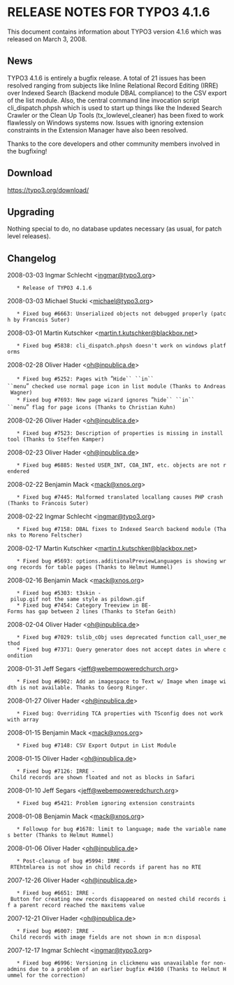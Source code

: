 RELEASE NOTES FOR TYPO3 4.1.6
=============================

This document contains information about TYPO3 version 4.1.6 which was
released on March 3, 2008.

News
----

TYPO3 4.1.6 is entirely a bugfix release. A total of 21 issues has been
resolved ranging from subjects like Inline Relational Record Editing
(IRRE) over Indexed Search (Backend module DBAL compliance) to the CSV
export of the list module. Also, the central command line invocation
script cli\_dispatch.phpsh which is used to start up things like the
Indexed Search Crawler or the Clean Up Tools (tx\_lowlevel\_cleaner) has
been fixed to work flawlessly on Windows systems now. Issues with
ignoring extension constraints in the Extension Manager have also been
resolved.

Thanks to the core developers and other community members involved in
the bugfixing!

Download
--------

<https://typo3.org/download/>

Upgrading
---------

Nothing special to do, no database updates necessary (as usual, for
patch level releases).

Changelog
---------

<changelog> 2008-03-03 Ingmar Schlecht &lt;ingmar@typo3.org&gt;

`   * Release of TYPO3 4.1.6`

2008-03-03 Michael Stucki &lt;michael@typo3.org&gt;

`   * Fixed bug #6663: Unserialized objects not debugged properly (patch by Francois Suter)`

2008-03-01 Martin Kutschker &lt;martin.t.kutschker@blackbox.net&gt;

`   * Fixed bug #5838: cli_dispatch.phpsh doesn't work on windows platforms`

2008-02-28 Oliver Hader &lt;oh@inpublica.de&gt;

`   * Fixed bug #5252: Pages with `“`Hide`` ``in`` ``menu`”` checked use normal page icon in list module (Thanks to Andreas Wagner)`\
`   * Fixed bug #7693: New page wizard ignores `“`hide`` ``in`` ``menu`”` flag for page icons (Thanks to Christian Kuhn)`

2008-02-26 Oliver Hader &lt;oh@inpublica.de&gt;

`   * Fixed bug #7523: Description of properties is missing in install tool (Thanks to Steffen Kamper)`

2008-02-23 Oliver Hader &lt;oh@inpublica.de&gt;

`   * Fixed bug #6885: Nested USER_INT, COA_INT, etc. objects are not rendered`

2008-02-22 Benjamin Mack &lt;mack@xnos.org&gt;

`   * Fixed bug #7445: Malformed translated locallang causes PHP crash (Thanks to Francois Suter)`

2008-02-22 Ingmar Schlecht &lt;ingmar@typo3.org&gt;

`   * Fixed bug #7158: DBAL fixes to Indexed Search backend module (Thanks to Moreno Feltscher)`

2008-02-17 Martin Kutschker &lt;martin.t.kutschker@blackbox.net&gt;

`   * Fixed bug #5693: options.additionalPreviewLanguages is showing wrong records for table pages (Thanks to Helmut Hummel)`

2008-02-16 Benjamin Mack &lt;mack@xnos.org&gt;

`   * Fixed bug #5303: t3skin - pilup.gif not the same style as pildown.gif`\
`   * Fixed bug #7454: Category Treeview in BE-Forms has gap between 2 lines (Thanks to Stefan Geith)`

2008-02-04 Oliver Hader &lt;oh@inpublica.de&gt;

`   * Fixed bug #7029: tslib_cObj uses deprecated function call_user_method`\
`   * Fixed bug #7371: Query generator does not accept dates in where condition`

2008-01-31 Jeff Segars &lt;jeff@webempoweredchurch.org&gt;

`   * Fixed bug #6902: Add an imagespace to Text w/ Image when image width is not available. Thanks to Georg Ringer.`

2008-01-27 Oliver Hader &lt;oh@inpublica.de&gt;

`   * Fixed bug: Overriding TCA properties with TSconfig does not work with array`

2008-01-15 Benjamin Mack &lt;mack@xnos.org&gt;

`   * Fixed bug #7148: CSV Export Output in List Module`

2008-01-15 Oliver Hader &lt;oh@inpublica.de&gt;

`   * Fixed bug #7126: IRRE - Child records are shown floated and not as blocks in Safari`

2008-01-10 Jeff Segars &lt;jeff@webempoweredchurch.org&gt;

`   * Fixed bug #5421: Problem ignoring extension constraints`

2008-01-08 Benjamin Mack &lt;mack@xnos.org&gt;

`   * Followup for bug #1678: limit to language; made the variable names better (Thanks to Helmut Hummel)`

2008-01-06 Oliver Hader &lt;oh@inpublica.de&gt;

`   * Post-cleanup of bug #5994: IRRE - RTEhtmlarea is not show in child records if parent has no RTE`

2007-12-26 Oliver Hader &lt;oh@inpublica.de&gt;

`   * Fixed bug #6651: IRRE - Button for creating new records disappeared on nested child records if a parent record reached the maxitems value`

2007-12-21 Oliver Hader &lt;oh@inpublica.de&gt;

`   * Fixed bug #6007: IRRE - Child records with image fields are not shown in m:n disposal`

2007-12-17 Ingmar Schlecht &lt;ingmar@typo3.org&gt;

`   * Fixed bug #6996: Versioning in clickmenu was unavailable for non-admins due to a problem of an earlier bugfix #4160 (Thanks to Helmut Hummel for the correction)`

</changelog>
